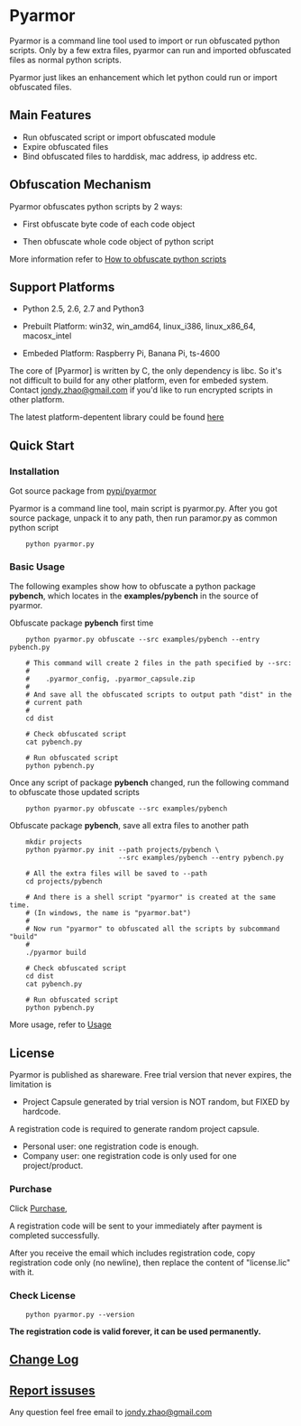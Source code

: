 # Pyarmor

Pyarmor is a command line tool used to import or run obfuscated python
scripts. Only by a few extra files, pyarmor can run and imported
obfuscated files as normal python scripts.

Pyarmor just likes an enhancement which let python could run or import
obfuscated files.

## Main Features

- Run obfuscated script or import obfuscated module
- Expire obfuscated files
- Bind obfuscated files to harddisk, mac address, ip address etc.

## Obfuscation Mechanism

Pyarmor obfuscates python scripts by 2 ways:

* First obfuscate byte code of each code object

* Then obfuscate whole code object of python script

More information refer to [How to obfuscate python scripts](src/mechanism.md)

## Support Platforms

- Python 2.5, 2.6, 2.7 and Python3

- Prebuilt Platform: win32, win_amd64, linux_i386, linux_x86_64, macosx_intel

- Embeded Platform: Raspberry Pi, Banana Pi, ts-4600

The core of [Pyarmor] is written by C, the only dependency is libc. So
it's not difficult to build for any other platform, even for embeded
system. Contact <jondy.zhao@gmail.com> if you'd like to run encrypted
scripts in other platform.

The latest platform-depentent library could be
found [here](http://pyarmor.dashingsoft.com/downloads/platforms)

## Quick Start

### Installation

Got source package from [pypi/pyarmor](https://pypi.python.org/pypi/pyarmor)

Pyarmor is a command line tool, main script is pyarmor.py. After you
got source package, unpack it to any path, then run paramor.py as
common python script

```
    python pyarmor.py
```

### Basic Usage

The following examples show how to obfuscate a python package
**pybench**, which locates in the **examples/pybench** in the source
of pyarmor.

Obfuscate package **pybench** first time

```
    python pyarmor.py obfuscate --src examples/pybench --entry pybench.py

    # This command will create 2 files in the path specified by --src:
    #
    #    .pyarmor_config, .pyarmor_capsule.zip
    #
    # And save all the obfuscated scripts to output path "dist" in the
    # current path
    #
    cd dist
    
    # Check obfuscated script
    cat pybench.py
    
    # Run obfuscated script
    python pybench.py
```

Once any script of package **pybench** changed, run the following
command to obfuscate those updated scripts

```
    python pyarmor.py obfuscate --src examples/pybench
```

Obfuscate package **pybench**, save all extra files to another path

```
    mkdir projects
    python pyarmor.py init --path projects/pybench \
                           --src examples/pybench --entry pybench.py
                           
    # All the extra files will be saved to --path
    cd projects/pybench
    
    # And there is a shell script "pyarmor" is created at the same time.
    # (In windows, the name is "pyarmor.bat")
    #
    # Now run "pyarmor" to obfuscated all the scripts by subcommand "build"
    #
    ./pyarmor build
    
    # Check obfuscated script
    cd dist
    cat pybench.py
    
    # Run obfuscated script
    python pybench.py
```

More usage, refer to [Usage](src/usage.md)

## License

Pyarmor is published as shareware. Free trial version that never expires, the limitation is

- Project Capsule generated by trial version is NOT random, but FIXED by hardcode.

A registration code is required to generate random project capsule.

- Personal user: one registration code is enough.
- Company user: one registration code is only used for one project/product.

### Purchase

Click [Purchase](https://shopper.mycommerce.com/checkout/cart/add/55259-1),

A registration code will be sent to your immediately after payment is completed successfully.

After you receive the email which includes registration code, copy
registration code only (no newline), then replace the content of
"license.lic" with it.

### Check License

```
    python pyarmor.py --version
```

**The registration code is valid forever, it can be used permanently.**

## [Change Log](ChangeLog.rst)

## [Report issuses](https://github.com/dashingsoft/pyarmor/issues)

Any question feel free email to <jondy.zhao@gmail.com>
